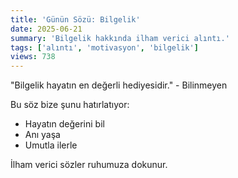 ```yaml
---
title: 'Günün Sözü: Bilgelik'
date: 2025-06-21
summary: 'Bilgelik hakkında ilham verici alıntı.'
tags: ['alıntı', 'motivasyon', 'bilgelik']
views: 738
---
```


"Bilgelik hayatın en değerli hediyesidir." - Bilinmeyen

Bu söz bize şunu hatırlatıyor:
- Hayatın değerini bil
- Anı yaşa
- Umutla ilerle

İlham verici sözler ruhumuza dokunur.